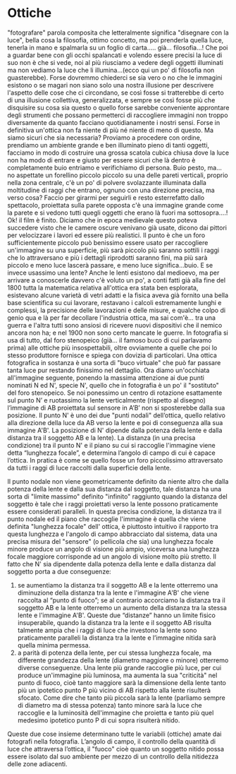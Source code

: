 # Ottiche

"fotografare" parola composita che letteralmente significa "disegnare con la luce", bella cosa la filosofia, ottimo concetto, ma poi prenderla quella luce, tenerla in mano e spalmarla su un foglio di carta….. già… filosofia…!
Che poi a guardar bene con gli occhi spalancati e volendo essere precisi la luce di suo non è che si vede, noi al più riusciamo a vedere degli oggetti illuminati ma non vediamo la luce che li illumina…(ecco qui un po' di filosofia non guasterebbe). Forse dovremmo chiederci se sia vero o no che le immagini esistono o se magari non siano solo una nostra illusione per descrivere l'aspetto delle cose che ci circondano, se così fosse si tratterebbe di certo di una illusione collettiva, generalizzata, e sempre se così fosse più che disquisire su cosa sia questo o quello forse sarebbe conveniente approntare degli strumenti che possano permetterci di raccogliere immagini non troppo diversamente da quanto facciano quotidianamente i nostri sensi. Forse in definitiva un'ottica non fa niente di più né niente di meno di questo.
Ma siamo sicuri che sia necessaria?
Proviamo a procedere con ordine, prendiamo un ambiente grande e ben illuminato pieno di tanti oggetti, facciamo in modo di costruire una grossa scatola cubica chiusa dove la luce non ha modo di entrare e giusto per essere sicuri che là dentro è completamente buio entriamo e verifichiamo di persona. Buio pesto, ma… no aspettate un forellino piccolo piccolo su una delle pareti verticali, proprio nella zona centrale, c'è un po' di polvere svolazzante illuminata dalla moltitudine di raggi che entrano, ognuno con una direzione precisa, ma verso cosa? Faccio per girarmi per seguirli e resto esterrefatto dallo spettacolo, proiettata sulla parete opposta c'è una immagine grande come la parete e si vedono tutti quegli oggetti che erano là fuori ma sottosopra….!
Ok! il film è finito.
Diciamo che in epoca medievale questo poteva succedere visto che le camere oscure venivano già usate, dicono dai pittori per velocizzare i lavori ed essere più realistici. Il punto è che un foro sufficientemente piccolo può benissimo essere usato per raccogliere un'immagine su una superficie, più sarà piccolo più saranno sottili i raggi che lo attraversano e più i dettagli riprodotti saranno fini, ma più sarà piccolo e meno luce lascerà passare, e meno luce significa…buio.
E se invece usassimo una lente?
Anche le lenti esistono dal medioevo, ma per arrivare a conoscerle davvero c'è voluto un po', a conti fatti già alla fine del 1800 tutta la matematica relativa all'ottica era stata ben esplorata, esistevano alcune varietà di vetri adatti e la fisica aveva già fornito una bella base scientifica su cui lavorare, restavano i calcoli estremamente lunghi e complessi, la precisione delle lavorazioni e delle misure, e qualche colpo di genio qua e là per far decollare l'industria ottica, ma sai com'è… tra una guerra e l'altra tutti sono ansiosi di ricevere nuovi dispositivi che il nemico ancora non ha; e nel 1900 non sono certo mancate le guerre.
In fotografia si usa di tutto, dal foro stenopeico (già… il famoso buco di cui parlavamo prima) alle ottiche più insospettabili, oltre ovviamente a quelle che poi lo stesso produttore fornisce e spiega con dovizia di particolari.
Una ottica fotografica in sostanza è una sorta di "buco virtuale" che può far passare tanta luce pur restando finissimo nel dettaglio.
Ora diamo un'occhiata all'immagine seguente, ponendo la massima attenzione ai due punti nominati N ed N', specie N', quello che in fotografia è un po' il "sostituto" del foro stenopeico.
Se noi ponessimo un centro di rotazione esattamente sul punto N’ e ruotassimo la lente verticalmente (rispetto al disegno) l’immagine di AB proiettata sul sensore in A’B’ non si sposterebbe dalla sua posizione. Il punto N' è uno dei due "punti nodali" dell’ottica, quello relativo alla direzione della luce da AB verso la lente e poi di conseguenza alla sua immagine A'B'. La posizione di N' dipende dalla potenza della lente e dalla distanza tra il soggetto AB e la lente).
La distanza (in una precisa condizione) tra il punto N' e il piano su cui si raccoglie l'immagine viene detta “lunghezza focale”, e determina l’angolo di campo di cui è capace l’ottica. In pratica è come se quello fosse un foro piccolissimo attraversato da tutti i raggi di luce raccolti dalla superficie della lente.

Il punto nodale non viene geometricamente definito da niente altro che dalla potenza della lente e dalla sua distanza dal soggetto, tale distanza ha una sorta di "limite massimo" definito "infinito" raggiunto quando la distanza del soggetto è tale che i raggi proiettati verso la lente possono praticamente essere considerati paralleli. In questa precisa condizione, la distanza tra il punto nodale ed il piano che raccoglie l'immagine è quella che viene definita "lunghezza focale" dell' ottica, è piuttosto intuitivo il rapporto tra questa lunghezza e l'angolo di campo abbracciato dal sistema, data una precisa misura del "sensore" (o pellicola che sia) una lunghezza focale minore produce un angolo di visione più ampio, viceversa una lunghezza focale maggiore corrisponde ad un angolo di visione molto più stretto.
Il fatto che N' sia dipendente dalla potenza della lente e dalla distanza dal soggetto porta a due conseguenze:

1. se aumentiamo la distanza tra il soggetto AB e la lente otterremo una diminuzione della distanza tra la lente e l'immagine A'B' che viene raccolta al “punto di fuoco”; se al contrario accorciamo la distanza tra il soggetto AB e la lente otterremo un aumento della distanza tra la stessa lente e l'immagine A'B'. Queste due “distanze” hanno un limite fisico insuperabile, quando la distanza tra la lente e il soggetto AB risulta talmente ampia che i raggi di luce che investono la lente sono praticamente paralleli la distanza tra la lente e l’immagine nitida sarà quella minima permessa.
2. a parità di potenza della lente, per cui stessa lunghezza focale, ma differente grandezza della lente (diametro maggiore o minore) otterremo diverse conseguenze. Una lente più grande raccoglie più luce, per cui produce un'immagine più luminosa, ma aumenta la sua "criticità" nel punto di fuoco, cioè tanto maggiore sarà la dimensione della lente tanto più un ipotetico punto P più vicino di AB rispetto alla lente risulterà sfocato. Come dire che tanto più piccola sarà la lente (parliamo sempre di diametro ma di stessa potenza) tanto minore sarà la luce che raccoglie e la luminosità dell'immagine che proietta e tanto più quel medesimo ipotetico punto P di cui sopra risulterà nitido.

Queste due cose insieme determinano tutte le variabili (ottiche) amate dai fotografi nella fotografia.
L’angolo di campo, il controllo della quantità di luce che attraversa l’ottica, il "fuoco" cioè quanto un soggetto nitido possa essere isolato dal suo ambiente per mezzo di un controllo della nitidezza delle zone adiacenti.
